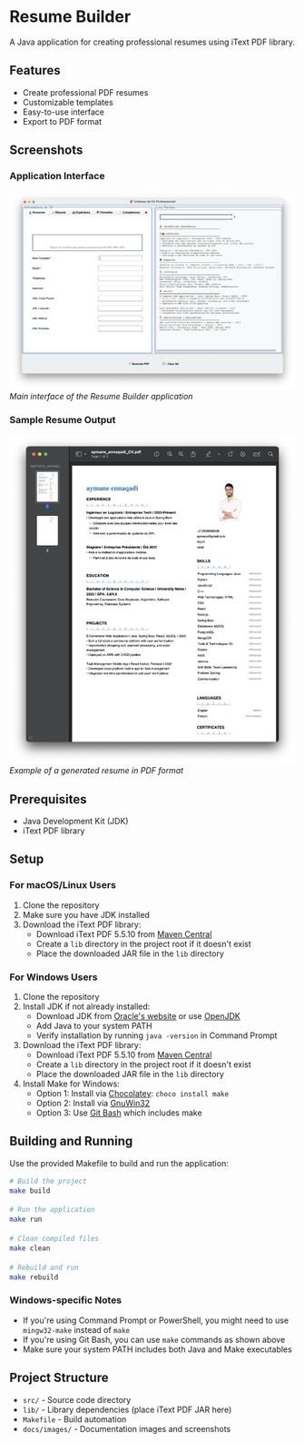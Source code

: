 # Resume Builder

A Java application for creating professional resumes using iText PDF library.

## Features

- Create professional PDF resumes
- Customizable templates
- Easy-to-use interface
- Export to PDF format

## Screenshots

### Application Interface
![Application Interface](docs/images/interface.png)
*Main interface of the Resume Builder application*

### Sample Resume Output
![Sample Resume](docs/images/sample-resume.png)
*Example of a generated resume in PDF format*

## Prerequisites

- Java Development Kit (JDK)
- iText PDF library

## Setup

### For macOS/Linux Users

1. Clone the repository
2. Make sure you have JDK installed
3. Download the iText PDF library:
   - Download iText PDF 5.5.10 from [Maven Central](https://repo1.maven.org/maven2/com/itextpdf/itextpdf/5.5.10/itextpdf-5.5.10.jar)
   - Create a `lib` directory in the project root if it doesn't exist
   - Place the downloaded JAR file in the `lib` directory

### For Windows Users

1. Clone the repository
2. Install JDK if not already installed:
   - Download JDK from [Oracle's website](https://www.oracle.com/java/technologies/downloads/) or use [OpenJDK](https://adoptium.net/)
   - Add Java to your system PATH
   - Verify installation by running `java -version` in Command Prompt
3. Download the iText PDF library:
   - Download iText PDF 5.5.10 from [Maven Central](https://repo1.maven.org/maven2/com/itextpdf/itextpdf/5.5.10/itextpdf-5.5.10.jar)
   - Create a `lib` directory in the project root if it doesn't exist
   - Place the downloaded JAR file in the `lib` directory
4. Install Make for Windows:
   - Option 1: Install via [Chocolatey](https://chocolatey.org/): `choco install make`
   - Option 2: Install via [GnuWin32](http://gnuwin32.sourceforge.net/packages/make.htm)
   - Option 3: Use [Git Bash](https://git-scm.com/download/win) which includes make

## Building and Running

Use the provided Makefile to build and run the application:

```bash
# Build the project
make build

# Run the application
make run

# Clean compiled files
make clean

# Rebuild and run
make rebuild
```

### Windows-specific Notes

- If you're using Command Prompt or PowerShell, you might need to use `mingw32-make` instead of `make`
- If you're using Git Bash, you can use `make` commands as shown above
- Make sure your system PATH includes both Java and Make executables

## Project Structure

- `src/` - Source code directory
- `lib/` - Library dependencies (place iText PDF JAR here)
- `Makefile` - Build automation
- `docs/images/` - Documentation images and screenshots 
